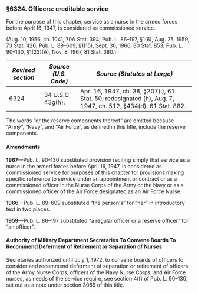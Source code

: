 ### §6324. Officers: creditable service ###

For the purpose of this chapter, service as a nurse in the armed forces before April 16, 1947, is considered as commissioned service.

(Aug. 10, 1956, ch. 1041, 70A Stat. 394; Pub. L. 86–197, §1(6), Aug. 25, 1959, 73 Stat. 426; Pub. L. 89–609, §1(15), Sept. 30, 1966, 80 Stat. 853; Pub. L. 90–130, §1(23)(A), Nov. 8, 1967, 81 Stat. 380.)

|*Revised section*|*Source (U.S. Code)*|                                        *Source (Statutes at Large)*                                        |
|-----------------|--------------------|------------------------------------------------------------------------------------------------------------|
|      6324       | 34 U.S.C. 43g(h).  |Apr. 16, 1947, ch. 38, §207(i), 61 Stat. 50; redesignated (h), Aug. 7, 1947, ch. 512, §434(d), 61 Stat. 882.|

The words “or the reserve components thereof” are omitted because “Army”, “Navy”, and “Air Force”, as defined in this title, include the reserve components.

#### Amendments ####

**1967**—Pub. L. 90–130 substituted provision reciting simply that service as a nurse in the armed forces before April 16, 1947, is considered as commissioned service for purposes of this chapter for provisions making specific reference to service under an appointment or contract or as a commissioned officer in the Nurse Corps of the Army or the Navy or as a commissioned officer of the Air Force designated as an Air Force Nurse.

**1966**—Pub. L. 89–609 substituted “the person's” for “her” in introductory text in two places.

**1959**—Pub. L. 86–197 substituted “a regular officer or a reserve officer” for “an officer”.

#### Authority of Military Department Secretaries To Convene Boards To Recommend Deferment of Retirement or Separation of Nurses ####

Secretaries authorized until July 1, 1972, to convene boards of officers to consider and recommend deferment of separation or retirement of officers of the Army Nurse Corps, officers of the Navy Nurse Corps, and Air Force nurses, as needs of the service require, see section 4(f) of Pub. L. 90–130, set out as a note under section 3069 of this title.